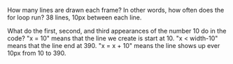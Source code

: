 How many lines are drawn each frame? In other words, how often does the for loop run?
38 lines, 10px between each line. 

What do the first, second, and third appearances of the number 10 do in the code?
"x = 10" means that the line we create is start at 10. "x < width-10" means that the line end at 390. "x = x + 10" means the line shows up ever 10px from 10 to 390.
